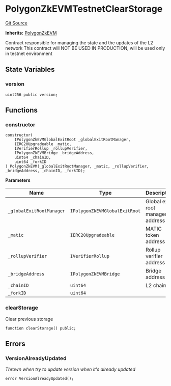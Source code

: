 # PolygonZkEVMTestnetClearStorage
[Git Source](https://github.com/agglayer/agglayer-contracts/blob/112a010b7c8b14335e5fe1a9bffc11bd2459df05/contracts/testnet/PolygonZkEVMTestnetClearStorage.sol)

**Inherits:**
[PolygonZkEVM](/contracts/PolygonZkEVM.sol/contract.PolygonZkEVM.md)

Contract responsible for managing the state and the updates of the L2 network
This contract will NOT BE USED IN PRODUCTION, will be used only in testnet environment


## State Variables
### version

```solidity
uint256 public version;
```


## Functions
### constructor


```solidity
constructor(
    IPolygonZkEVMGlobalExitRoot _globalExitRootManager,
    IERC20Upgradeable _matic,
    IVerifierRollup _rollupVerifier,
    IPolygonZkEVMBridge _bridgeAddress,
    uint64 _chainID,
    uint64 _forkID
) PolygonZkEVM(_globalExitRootManager, _matic, _rollupVerifier, _bridgeAddress, _chainID, _forkID);
```
**Parameters**

|Name|Type|Description|
|----|----|-----------|
|`_globalExitRootManager`|`IPolygonZkEVMGlobalExitRoot`|Global exit root manager address|
|`_matic`|`IERC20Upgradeable`|MATIC token address|
|`_rollupVerifier`|`IVerifierRollup`|Rollup verifier address|
|`_bridgeAddress`|`IPolygonZkEVMBridge`|Bridge address|
|`_chainID`|`uint64`|L2 chainID|
|`_forkID`|`uint64`||


### clearStorage

Clear previous storage


```solidity
function clearStorage() public;
```

## Errors
### VersionAlreadyUpdated
*Thrown when try to update version when it's already updated*


```solidity
error VersionAlreadyUpdated();
```

